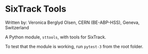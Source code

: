 # SixTrack Tools

Written by: Veronica Berglyd Olsen, CERN (BE-ABP-HSS), Geneva, Switzerland

A Python module, `sttools`, with tools for SixTrack.

To test that the module is working, run `pytest-3` from the root folder.
